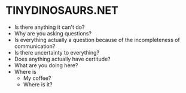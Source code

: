 # TINYDINOSAURS.NET

- Is there anything it can't do? 
- Why are you asking questions? 
- Is everything actually a question because of the incompleteness of communication? 
- Is there uncertainty to everything? 
- Does anything actually have certitude?
- What are you doing here?
- Where is
	- My coffee?
	- Where is it?
